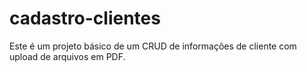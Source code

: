 # cadastro-clientes
Este é um projeto básico de um CRUD de informações de cliente com upload de arquivos em PDF. 
